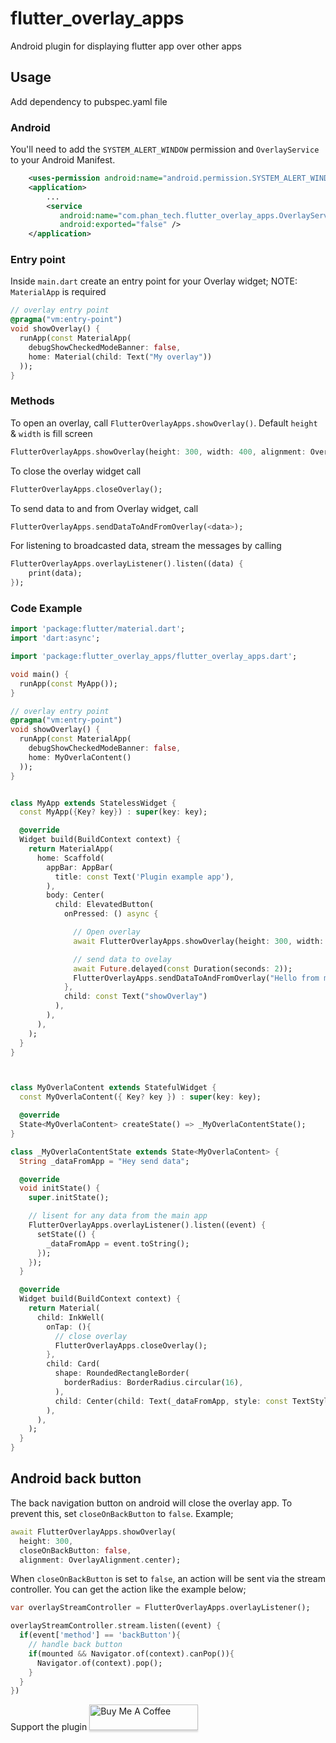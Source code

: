 # flutter_overlay_apps

Android plugin for displaying flutter app over other apps

## Usage

Add dependency to pubspec.yaml file


### Android
You'll need to add the `SYSTEM_ALERT_WINDOW` permission and `OverlayService` to your Android Manifest.
```XML
    <uses-permission android:name="android.permission.SYSTEM_ALERT_WINDOW" />
    <application>
        ...
        <service
           android:name="com.phan_tech.flutter_overlay_apps.OverlayService"
           android:exported="false" />
    </application>
```

### Entry point
Inside `main.dart` create an entry point for your Overlay widget;
NOTE: `MaterialApp` is required
```dart
// overlay entry point
@pragma("vm:entry-point")
void showOverlay() {
  runApp(const MaterialApp(
    debugShowCheckedModeBanner: false,
    home: Material(child: Text("My overlay"))
  ));
}
```


### Methods
To open an overlay, call `FlutterOverlayApps.showOverlay()`. 
Default `height` & `width` is fill screen

```dart
FlutterOverlayApps.showOverlay(height: 300, width: 400, alignment: OverlayAlignment.center);
```

To close the overlay widget call 
```dart
FlutterOverlayApps.closeOverlay();
```
To send data to and from Overlay widget, call 
```dart
FlutterOverlayApps.sendDataToAndFromOverlay(<data>);
```
For listening to broadcasted data, stream the messages by calling 
```dart
FlutterOverlayApps.overlayListener().listen((data) {
    print(data);
});
```

### Code Example
```dart
import 'package:flutter/material.dart';
import 'dart:async';

import 'package:flutter_overlay_apps/flutter_overlay_apps.dart';

void main() {
  runApp(const MyApp());
}

// overlay entry point
@pragma("vm:entry-point")
void showOverlay() {
  runApp(const MaterialApp(
    debugShowCheckedModeBanner: false,
    home: MyOverlaContent()
  ));
}


class MyApp extends StatelessWidget {
  const MyApp({Key? key}) : super(key: key);

  @override
  Widget build(BuildContext context) {
    return MaterialApp(
      home: Scaffold(
        appBar: AppBar(
          title: const Text('Plugin example app'),
        ),
        body: Center(
          child: ElevatedButton(
            onPressed: () async {

              // Open overlay
              await FlutterOverlayApps.showOverlay(height: 300, width: 400, alignment: OverlayAlignment.center);

              // send data to ovelay
              await Future.delayed(const Duration(seconds: 2));
              FlutterOverlayApps.sendDataToAndFromOverlay("Hello from main app");
            }, 
            child: const Text("showOverlay")
          ),
        ),
      ),
    );
  }
}



class MyOverlaContent extends StatefulWidget {
  const MyOverlaContent({ Key? key }) : super(key: key);

  @override
  State<MyOverlaContent> createState() => _MyOverlaContentState();
}

class _MyOverlaContentState extends State<MyOverlaContent> {
  String _dataFromApp = "Hey send data";

  @override
  void initState() {
    super.initState();

    // lisent for any data from the main app
    FlutterOverlayApps.overlayListener().listen((event) {
      setState(() {
        _dataFromApp = event.toString();
      });
    });
  }

  @override
  Widget build(BuildContext context) {
    return Material(
      child: InkWell(
        onTap: (){
          // close overlay
          FlutterOverlayApps.closeOverlay();
        },
        child: Card(
          shape: RoundedRectangleBorder(
            borderRadius: BorderRadius.circular(16),
          ),
          child: Center(child: Text(_dataFromApp, style: const TextStyle(color: Colors.red),)),
        ),
      ),
    );
  }
}
```

## Android back button  
The back navigation button on android will close the overlay app. To prevent this, set `closeOnBackButton` to `false`. Example;

```dart
await FlutterOverlayApps.showOverlay(
  height: 300,
  closeOnBackButton: false,
  alignment: OverlayAlignment.center);
```

When `closeOnBackButton` is set to `false`, an action will be sent via the stream controller. You can get the action like the example below;

```dart
var overlayStreamController = FlutterOverlayApps.overlayListener();

overlayStreamController.stream.listen((event) {
  if(event['method'] == 'backButton'){
    // handle back button 
    if(mounted && Navigator.of(context).canPop()){
      Navigator.of(context).pop();
    }
  }
})
```

Support the plugin <a href="https://www.buymeacoffee.com/EddieGenius" target="_blank"><img src="https://i.imgur.com/aV6DDA7.png" alt="Buy Me A Coffee" style="height: 41px !important;width: 174px !important; box-shadow: 0px 3px 2px 0px rgba(190, 190, 190, 0.5) !important;-webkit-box-shadow: 0px 3px 2px 0px rgba(190, 190, 190, 0.5) !important;" > </a>

